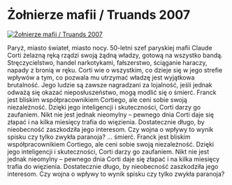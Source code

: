 Żołnierze mafii / Truands 2007 
=============
[![Żołnierze mafii / Truands 2007 ](http://vidos.pl/images/player.gif)](http://vidos.pl/olnierze-mafii-truands-2007)

 Paryż, miasto świateł, miasto nocy. 50-letni szef paryskiej mafii Claude Corti żelazną ręką rządzi swoją żądną władzy, gotową na wszystko bandą. Stręczycielstwo, handel narkotykami, fałszerstwo, ściąganie haraczy, napady z bronią w ręku. Corti wie o wszystkim, co dzieje się w jego strefie wpływów a tym, co pozwala mu utrzymać władzę jest wyjątkowa brutalność. Jego ludzie są zawsze nagradzani za lojalność, jeśli jednak odważą się okazać nieposłuszeństwo, mogą modlić się o śmierć. Franck jest bliskim współpracownikiem Cortiego, ale ceni sobie swoją niezależność. Dzięki jego inteligencji i skuteczności, Corti darzy go zaufaniem. Nikt nie jest jednak nieomylny – pewnego dnia Corti daje się złapać i na kilka miesięcy trafia do więzienia. Dostatecznie długo, by nieobecność zaszkodziła jego interesom. Czy wojna o wpływy to wynik spisku czy tylko zwykła paranoja?  ... śmierć. Franck jest bliskim współpracownikiem Cortiego, ale ceni sobie swoją niezależność. Dzięki jego inteligencji i skuteczności, Corti darzy go zaufaniem. Nikt nie jest jednak nieomylny – pewnego dnia Corti daje się złapać i na kilka miesięcy trafia do więzienia. Dostatecznie długo, by nieobecność zaszkodziła jego interesom. Czy wojna o wpływy to wynik spisku czy tylko zwykła paranoja?
